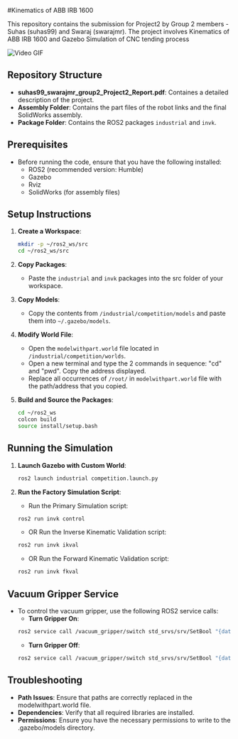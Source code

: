 #Kinematics of ABB IRB 1600

This repository contains the submission for Project2 by Group 2 members - Suhas (suhas99) and Swaraj (swarajmr). The project involves Kinematics of ABB IRB 1600 and Gazebo Simulation of CNC tending process

![Video GIF](https://github.com/suhasnagaraj99/CNC_Tending_Bot-Kinematics-of-ABB_IRB_1600/blob/main/kinematics.gif)

## Repository Structure
- **suhas99_swarajmr_group2_Project2_Report.pdf**: Containes a detailed description of the project.
- **Assembly Folder**: Contains the part files of the robot links and the final SolidWorks assembly.
- **Package Folder**: Contains the ROS2 packages `industrial` and `invk`.

## Prerequisites
- Before running the code, ensure that you have the following installed:
  - ROS2 (recommended version: Humble)
  - Gazebo
  - Rviz
  - SolidWorks (for assembly files)

## Setup Instructions

1. **Create a Workspace**:
   ```bash
   mkdir -p ~/ros2_ws/src
   cd ~/ros2_ws/src
   ```
2. **Copy Packages**:
   - Paste the `industrial` and `invk` packages into the src folder of your workspace.
     
3. **Copy Models**:
   - Copy the contents from `/industrial/competition/models` and paste them into `~/.gazebo/models`.
     
4. **Modify World File**:
   - Open the `modelwithpart.world` file located in `/industrial/competition/worlds`.
   - Open a new terminal and type the 2 commands in sequence: "cd" and "pwd". Copy the address displayed.
   - Replace all occurrences of `/root/` in `modelwithpart.world` file with the path/address that you copied.
  
5. **Build and Source the Packages**:
   ```bash
   cd ~/ros2_ws
   colcon build
   source install/setup.bash
   ```
   
## Running the Simulation

1. **Launch Gazebo with Custom World**:
   ```bash
   ros2 launch industrial competition.launch.py
   ```
   
2. **Run the Factory Simulation Script**:
   - Run the Primary Simulation script:
   ```bash
   ros2 run invk control
   ```
   - OR Run the Inverse Kinematic Validation script:
   ```bash
   ros2 run invk ikval
   ```
   - OR Run the Forward Kinematic Validation script:
   ```bash
   ros2 run invk fkval
   ```
## Vacuum Gripper Service
- To control the vacuum gripper, use the following ROS2 service calls:
  - **Turn Gripper On**:
   ```bash
   ros2 service call /vacuum_gripper/switch std_srvs/srv/SetBool "{data: true}"
   ```
  - **Turn Gripper Off**:
   ```bash
   ros2 service call /vacuum_gripper/switch std_srvs/srv/SetBool "{data: false}"
   ```
## Troubleshooting
- **Path Issues**: Ensure that paths are correctly replaced in the modelwithpart.world file.
- **Dependencies**: Verify that all required libraries are installed.
- **Permissions**: Ensure you have the necessary permissions to write to the .gazebo/models directory.
#
